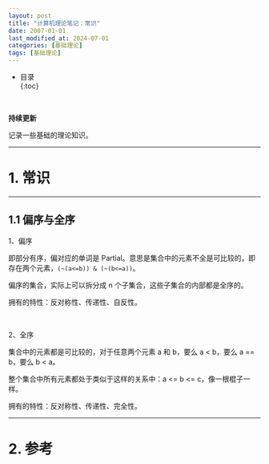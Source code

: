 ```yaml
---
layout: post
title: "计算机理论笔记：常识"
date: 2007-01-01
last_modified_at: 2024-07-01
categories: [基础理论]
tags: [基础理论]
---
```


* 目录  
{:toc}
<br/>

**持续更新**   

记录一些基础的理论知识。  

---

# 1. 常识

---

## 1.1 偏序与全序

1、偏序   

即部分有序，偏对应的单词是 Partial。意思是集合中的元素不全是可比较的，即存在两个元素，`(~(a<=b)) & (~(b<=a))`。    

偏序的集合，实际上可以拆分成 n 个子集合，这些子集合的内部都是全序的。  

拥有的特性：反对称性、传递性、自反性。  

<br/>

2、全序   

集合中的元素都是可比较的，对于任意两个元素 a 和 b，要么 a < b，要么 a == b，要么 b < a。   

整个集合中所有元素都处于类似于这样的关系中：a <= b <= c，像一根棍子一样。    

拥有的特性：反对称性、传递性、完全性。   

---

# 2. 参考

